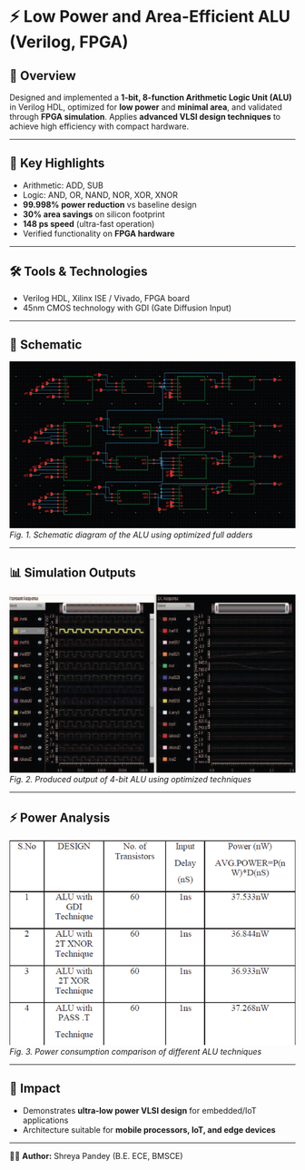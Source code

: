 # ⚡ Low Power and Area-Efficient ALU (Verilog, FPGA)

## 📌 Overview
Designed and implemented a **1-bit, 8-function Arithmetic Logic Unit (ALU)** in Verilog HDL, optimized for **low power** and **minimal area**, and validated through **FPGA simulation**. Applies **advanced VLSI design techniques** to achieve high efficiency with compact hardware.

---

## 🔑 Key Highlights
- Arithmetic: ADD, SUB  
- Logic: AND, OR, NAND, NOR, XOR, XNOR  
- **99.998% power reduction** vs baseline design  
- **30% area savings** on silicon footprint  
- **148 ps speed** (ultra-fast operation)  
- Verified functionality on **FPGA hardware**  

---

## 🛠️ Tools & Technologies
- Verilog HDL, Xilinx ISE / Vivado, FPGA board  
- 45nm CMOS technology with GDI (Gate Diffusion Input)  

---

## 🔧 Schematic
![ALU Schematic](images/alu.png)  
*Fig. 1. Schematic diagram of the ALU using optimized full adders*

---

## 📊 Simulation Outputs
![4-bit ALU Output](images/4-bit%20ALU%20Simulation%20Output.png)  
*Fig. 2. Produced output of 4-bit ALU using optimized techniques*

---

## ⚡ Power Analysis
![Power Consumption Table](images/Power%20Consumption%20Table.png)  
*Fig. 3. Power consumption comparison of different ALU techniques*

---

## 🚀 Impact
- Demonstrates **ultra-low power VLSI design** for embedded/IoT applications  
- Architecture suitable for **mobile processors, IoT, and edge devices**  

---

👩‍💻 **Author:** Shreya Pandey (B.E. ECE, BMSCE)  
